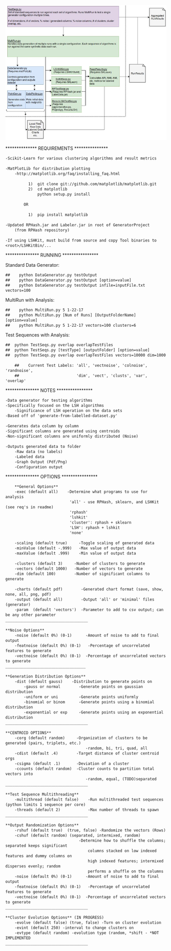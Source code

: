![DataGeneratorSystem](Images/DataGeneratorSystem.jpeg?raw=true "System Diagram of Data Generator and Testing")


************** REQUIREMENTS *************** 
	
	-Scikit-Learn for various clustering algorithms and result metrics
	
	-MatPlotLib for distribution plotting
		-http://matplotlib.org/faq/installing_faq.html
                
              1)  git clone git://github.com/matplotlib/matplotlib.git
              2)  cd matplotlib
                  python setup.py install

			OR
			
			  1)  pip install matplotlib
			  
	-Updated RPHash.jar and Labeler.jar in root of GeneratorProject
		(from RPHash repository)
		
	-If using LSHKit, must build from source and copy Tool binaries to <root>/LSHKitBin/...
			  
*************** RUNNING ****************

Standard Data Generator:

	##    python DataGenerator.py testOutput
	##    python DataGenerator.py testOutput [option=value]
	##    python DataGenerator.py testOutput infile=inputFile.txt vectors=100
	
MultiRun with Analysis:

	##    python MultiRun.py 5 1-22-17
	##    python MultiRun.py [Num of Runs] [OutputFolderName] [option=value]
	##    python MultiRun.py 5 1-22-17 vectors=100 clusters=6	
	
	
Test Sequences with Analysis:

	##	python TestSeqs.py overlap overlapTestFiles
	##	python TestSeqs.py [testType] [outputFolder] [option=value]
	##	python TestSeqs.py overlap overlapTestFiles vectors=10000 dim=1000
		
		##    Current Test Labels: 'all', 'vectnoise', 'colnoise', 'randnoise',
		##                         'dim', 'vect', 'clusts', 'var', 'overlap'

***************  NOTES  ****************

    -Data generator for testing algorithms
	-Specifically focused on the LSH algorithms
	    -Significance of LSH operation on the data sets
    -Based off of 'generate-from-labelled-dataset.py'

    -Generates data column by column
	-Significant columns are generated using centroids
	-Non-significant columns are uniformly distributed (Noise)

    -Outputs generated data to folder
	    -Raw data (no labels)
	    -Labeled data
	    -Graph Output (Pdf/Png)
	    -Configuration output


*************** OPTIONS ****************

        **General Options**
        -exec (default all)    -Determine what programs to use for analysis
                                'all' - use RPHash, sklearn, and LSHKit (see req's in readme)
                                'rphash' 
                                'lshkit' 
                                'cluster': rphash + sklearn
                                'LSH': rphash + lshkit
                                'none'
    
        -scaling (default true)     -Toggle scaling of generated data
        -minValue (default -.999)   -Max value of output data
        -maxValue (default .999)    -Min value of output data
        
        -clusters (default 3)     -Number of clusters to generate
        -vectors (default 1000)   -Number of vectors to generate
        -dim (default 100)        -Number of significant columns to generate

        -charts (default pdf)        -Generated chart format (save, show, none, all, png, pdf)
        -output (default all)        -Output 'all' or 'minimal' files (generator)
        -param  (default 'vectors')  -Parameter to add to csv output; can be any other parameter
    ____________________________________
    
    **Noise Options**
        -noise (default 0%) (0-1)      -Amount of noise to add to final output
        -featnoise (default 0%) (0-1)   -Percentage of uncorrelated features to generate
        -vectnoise (default 0%) (0-1)  -Percentage of uncorrelated vectors to generate
    ___________________________________

    **Generation Distribution Options**
        -dist (default gauss)    -Distribution to generate points on
            -gauss or normal        -Generate points on gaussian distribution
            -uniform or uni         -Generate points uniformly
            -binomial or binom      -Generate points using a binomial distribution
            -exponential or exp     -Generate points using an exponential distribution
    ____________________________________
   
    **CENTROID OPTIONS**
        -corg (default random)     -Organization of clusters to be generated (pairs, triplets, etc.)
                                       -random, bi, tri, quad, all
        -cdist (default .4)        -Target distance of cluster centroid orgs
        -csigma (default .1)       -Deviation of a cluster
        -ccounts (default random)  -Cluster counts to partition total vectors into
                                       -random, equal, (TODO)separated
    ____________________________________
    
    **Test Sequence Multithreading**
        -multithread (default false)    -Run multithreaded test sequences (python limits 1 sequence per core)
        -threads (default 2)            -Max number of threads to spawn
    ____________________________________

    **Output Randomization Options**
        -rshuf (default true)  (true, false) -Randomize the vectors (Rows)
        -cshuf (default random) (separated, intermixed, random)
                                    -Determine how to shuffle the columns; separated keeps significant
                                        columns stacked on low indexed features and dummy columns on 
                                        high indexed features; intermixed disperses evenly; random
                                        performs a shuffle on the columns
        -noise (default 0%) (0-1)      -Amount of noise to add to final output
        -featnoise (default 0%) (0-1)   -Percentage of uncorrelated features to generate
        -vectnoise (default 0%) (0-1)  -Percentage of uncorrelated vectors to generate
    ____________________________________    
    
    **Cluster Evolution Options** (IN PROGRESS)
        -evolve (default false) (true, false) -Turn on cluster evolution
        -evint (default 250) -interval to change clusters on
        -evtype (default random) -evolution type (random, *shift - *NOT IMPLEMENTED
    ____________________________________
